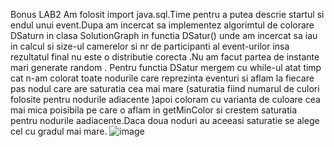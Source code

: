 Bonus LAB2
Am folosit import java.sql.Time pentru a putea descrie startul si endul unui event.Dupa am incercat sa implementez algorimtul de colorare DSaturn in clasa SolutionGraph in functia DSatur() unde am incercat sa iau in calcul si size-ul camerelor si nr de participanti al event-urilor insa rezultatul final nu este o distributie corecta .Nu am facut partea de instante mari generate random .
Pentru functia DSatur mergem cu while-ul atat timp cat n-am colorat toate nodurile care reprezinta eventuri si aflam la fiecare pas nodul care are saturatia cea mai mare (saturatia fiind numarul de culori folosite pentru nodurile adiacente )apoi coloram cu varianta de culoare cea mai mica poisibila pe care o aflam in getMinColor si crestem saturatia pentru nodurile aadiacente.Daca doua noduri au aceeasi saturatie se alege cel cu gradul mai mare.
![image](https://user-images.githubusercontent.com/79132498/157710661-258a0b3e-dd2e-48ed-be73-239114540e52.png)
